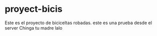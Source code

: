 # proyect-bicis
Este es el proyecto de biciceltas robadas. este es una prueba desde el server
Chinga tu madre lalo